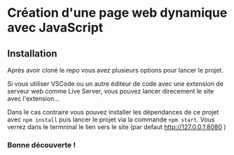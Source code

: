 # Création d'une page web dynamique avec JavaScript

## Installation

Après avoir cloné le repo vous avez plusieurs options pour lancer le projet. 

Si vous utiliser VSCode ou un autre éditeur de code avec une extension de serveur web comme Live Server, vous pouvez lancer direcement le site avec l'extension... 

Dans le cas contraire vous pouvez installer les dépendances de ce projet avec `npm install` puis lancer le projet via la commande `npm start`. Vous verrez dans le termninal le lien vers le site (par defaut http://127.0.0.1:8080 )

### Bonne découverte !